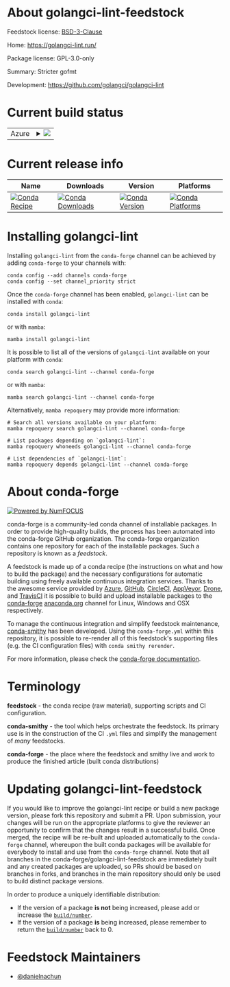 About golangci-lint-feedstock
=============================

Feedstock license: [BSD-3-Clause](https://github.com/conda-forge/golangci-lint-feedstock/blob/main/LICENSE.txt)

Home: https://golangci-lint.run/

Package license: GPL-3.0-only

Summary: Stricter gofmt

Development: https://github.com/golangci/golangci-lint

Current build status
====================


<table>
    
  <tr>
    <td>Azure</td>
    <td>
      <details>
        <summary>
          <a href="https://dev.azure.com/conda-forge/feedstock-builds/_build/latest?definitionId=23144&branchName=main">
            <img src="https://dev.azure.com/conda-forge/feedstock-builds/_apis/build/status/golangci-lint-feedstock?branchName=main">
          </a>
        </summary>
        <table>
          <thead><tr><th>Variant</th><th>Status</th></tr></thead>
          <tbody><tr>
              <td>linux_64</td>
              <td>
                <a href="https://dev.azure.com/conda-forge/feedstock-builds/_build/latest?definitionId=23144&branchName=main">
                  <img src="https://dev.azure.com/conda-forge/feedstock-builds/_apis/build/status/golangci-lint-feedstock?branchName=main&jobName=linux&configuration=linux%20linux_64_" alt="variant">
                </a>
              </td>
            </tr><tr>
              <td>linux_aarch64</td>
              <td>
                <a href="https://dev.azure.com/conda-forge/feedstock-builds/_build/latest?definitionId=23144&branchName=main">
                  <img src="https://dev.azure.com/conda-forge/feedstock-builds/_apis/build/status/golangci-lint-feedstock?branchName=main&jobName=linux&configuration=linux%20linux_aarch64_" alt="variant">
                </a>
              </td>
            </tr><tr>
              <td>linux_ppc64le</td>
              <td>
                <a href="https://dev.azure.com/conda-forge/feedstock-builds/_build/latest?definitionId=23144&branchName=main">
                  <img src="https://dev.azure.com/conda-forge/feedstock-builds/_apis/build/status/golangci-lint-feedstock?branchName=main&jobName=linux&configuration=linux%20linux_ppc64le_" alt="variant">
                </a>
              </td>
            </tr><tr>
              <td>osx_64</td>
              <td>
                <a href="https://dev.azure.com/conda-forge/feedstock-builds/_build/latest?definitionId=23144&branchName=main">
                  <img src="https://dev.azure.com/conda-forge/feedstock-builds/_apis/build/status/golangci-lint-feedstock?branchName=main&jobName=osx&configuration=osx%20osx_64_" alt="variant">
                </a>
              </td>
            </tr><tr>
              <td>osx_arm64</td>
              <td>
                <a href="https://dev.azure.com/conda-forge/feedstock-builds/_build/latest?definitionId=23144&branchName=main">
                  <img src="https://dev.azure.com/conda-forge/feedstock-builds/_apis/build/status/golangci-lint-feedstock?branchName=main&jobName=osx&configuration=osx%20osx_arm64_" alt="variant">
                </a>
              </td>
            </tr><tr>
              <td>win_64</td>
              <td>
                <a href="https://dev.azure.com/conda-forge/feedstock-builds/_build/latest?definitionId=23144&branchName=main">
                  <img src="https://dev.azure.com/conda-forge/feedstock-builds/_apis/build/status/golangci-lint-feedstock?branchName=main&jobName=win&configuration=win%20win_64_" alt="variant">
                </a>
              </td>
            </tr>
          </tbody>
        </table>
      </details>
    </td>
  </tr>
</table>

Current release info
====================

| Name | Downloads | Version | Platforms |
| --- | --- | --- | --- |
| [![Conda Recipe](https://img.shields.io/badge/recipe-golangci--lint-green.svg)](https://anaconda.org/conda-forge/golangci-lint) | [![Conda Downloads](https://img.shields.io/conda/dn/conda-forge/golangci-lint.svg)](https://anaconda.org/conda-forge/golangci-lint) | [![Conda Version](https://img.shields.io/conda/vn/conda-forge/golangci-lint.svg)](https://anaconda.org/conda-forge/golangci-lint) | [![Conda Platforms](https://img.shields.io/conda/pn/conda-forge/golangci-lint.svg)](https://anaconda.org/conda-forge/golangci-lint) |

Installing golangci-lint
========================

Installing `golangci-lint` from the `conda-forge` channel can be achieved by adding `conda-forge` to your channels with:

```
conda config --add channels conda-forge
conda config --set channel_priority strict
```

Once the `conda-forge` channel has been enabled, `golangci-lint` can be installed with `conda`:

```
conda install golangci-lint
```

or with `mamba`:

```
mamba install golangci-lint
```

It is possible to list all of the versions of `golangci-lint` available on your platform with `conda`:

```
conda search golangci-lint --channel conda-forge
```

or with `mamba`:

```
mamba search golangci-lint --channel conda-forge
```

Alternatively, `mamba repoquery` may provide more information:

```
# Search all versions available on your platform:
mamba repoquery search golangci-lint --channel conda-forge

# List packages depending on `golangci-lint`:
mamba repoquery whoneeds golangci-lint --channel conda-forge

# List dependencies of `golangci-lint`:
mamba repoquery depends golangci-lint --channel conda-forge
```


About conda-forge
=================

[![Powered by
NumFOCUS](https://img.shields.io/badge/powered%20by-NumFOCUS-orange.svg?style=flat&colorA=E1523D&colorB=007D8A)](https://numfocus.org)

conda-forge is a community-led conda channel of installable packages.
In order to provide high-quality builds, the process has been automated into the
conda-forge GitHub organization. The conda-forge organization contains one repository
for each of the installable packages. Such a repository is known as a *feedstock*.

A feedstock is made up of a conda recipe (the instructions on what and how to build
the package) and the necessary configurations for automatic building using freely
available continuous integration services. Thanks to the awesome service provided by
[Azure](https://azure.microsoft.com/en-us/services/devops/), [GitHub](https://github.com/),
[CircleCI](https://circleci.com/), [AppVeyor](https://www.appveyor.com/),
[Drone](https://cloud.drone.io/welcome), and [TravisCI](https://travis-ci.com/)
it is possible to build and upload installable packages to the
[conda-forge](https://anaconda.org/conda-forge) [anaconda.org](https://anaconda.org/)
channel for Linux, Windows and OSX respectively.

To manage the continuous integration and simplify feedstock maintenance,
[conda-smithy](https://github.com/conda-forge/conda-smithy) has been developed.
Using the ``conda-forge.yml`` within this repository, it is possible to re-render all of
this feedstock's supporting files (e.g. the CI configuration files) with ``conda smithy rerender``.

For more information, please check the [conda-forge documentation](https://conda-forge.org/docs/).

Terminology
===========

**feedstock** - the conda recipe (raw material), supporting scripts and CI configuration.

**conda-smithy** - the tool which helps orchestrate the feedstock.
                   Its primary use is in the construction of the CI ``.yml`` files
                   and simplify the management of *many* feedstocks.

**conda-forge** - the place where the feedstock and smithy live and work to
                  produce the finished article (built conda distributions)


Updating golangci-lint-feedstock
================================

If you would like to improve the golangci-lint recipe or build a new
package version, please fork this repository and submit a PR. Upon submission,
your changes will be run on the appropriate platforms to give the reviewer an
opportunity to confirm that the changes result in a successful build. Once
merged, the recipe will be re-built and uploaded automatically to the
`conda-forge` channel, whereupon the built conda packages will be available for
everybody to install and use from the `conda-forge` channel.
Note that all branches in the conda-forge/golangci-lint-feedstock are
immediately built and any created packages are uploaded, so PRs should be based
on branches in forks, and branches in the main repository should only be used to
build distinct package versions.

In order to produce a uniquely identifiable distribution:
 * If the version of a package **is not** being increased, please add or increase
   the [``build/number``](https://docs.conda.io/projects/conda-build/en/latest/resources/define-metadata.html#build-number-and-string).
 * If the version of a package **is** being increased, please remember to return
   the [``build/number``](https://docs.conda.io/projects/conda-build/en/latest/resources/define-metadata.html#build-number-and-string)
   back to 0.

Feedstock Maintainers
=====================

* [@danielnachun](https://github.com/danielnachun/)

